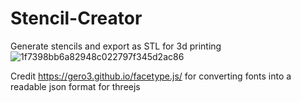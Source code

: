 # Stencil-Creator
Generate stencils and export as STL for 3d printing
![1f7398bb6a82948c022797f345d2ac86](https://user-images.githubusercontent.com/65455664/221701106-c8e298db-d90f-4e6f-b0c0-b4305867b2e7.png)


Credit https://gero3.github.io/facetype.js/ for converting fonts into a readable json format for threejs
